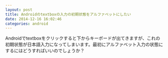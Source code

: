 ```yaml
---
layout: post
title: Androidのtextboxの入力の初期状態をアルファベットにしたい
date: 2014-12-16 16:02:46
categories: android
---
```

<p>Androidでtextboxをクリックすると下からキーボードが出てきますが、これの初期状態が日本語入力になってしまいます。最初にアルファベット入力の状態にするにはどうすればいいのでしょうか？</p>
